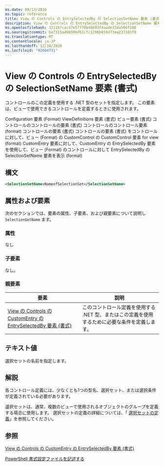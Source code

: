 ```yaml
---
ms.date: 09/13/2016
ms.topic: reference
title: View の Controls の EntrySelectedBy の SelectionSetName 要素 (書式)
description: View の Controls の EntrySelectedBy の SelectionSetName 要素 (書式)
ms.openlocfilehash: 3211b7cacd7e57770b48b03f4aade33da506f180
ms.sourcegitcommit: ba7315a496986451cfc1296b659d73ea2373d3f0
ms.translationtype: MT
ms.contentlocale: ja-JP
ms.lasthandoff: 12/10/2020
ms.locfileid: "92664731"
---
```

# <a name="selectionsetname-element-for-entryselectedby-for-controls-for-view-format"></a>View の Controls の EntrySelectedBy の SelectionSetName 要素 (書式)

コントロールのこの定義を使用する .NET 型のセットを指定します。 この要素は、ビューで使用できるコントロールを定義するときに使用されます。

Configuration 要素 (Format) ViewDefinitions 要素 (書式) ビュー要素 (書式) コントロールのコントロールの要素 (書式) コントロールのコントロール要素 (format) コントロールの要素 (書式) コントロールの要素 (書式) をコントロールに対して、ビュー (Format) の CustomControl の CustomControl 要素 for view (format) CustomEntry 要素に対して、CustomEntry の EntrySelectedBy 要素を使用して、ビュー (Format) のコントロールに対して EntrySelectedBy の SelectionSetName 要素を表示 (format)

## <a name="syntax"></a>構文

```xml
<SelectionSetName>NameofSelectionSet</SelectionSetName>

```

## <a name="attributes-and-elements"></a>属性および要素

次のセクションでは、要素の属性、子要素、および親要素について説明し `SelectionSetName` ます。

### <a name="attributes"></a>属性

なし

### <a name="child-elements"></a>子要素

なし。

### <a name="parent-elements"></a>親要素

|要素|説明|
|-------------|-----------------|
|[View の Controls の CustomEntry の EntrySelectedBy 要素 (書式)](./entryselectedby-element-for-customentry-for-controls-for-view-format.md)|このコントロール定義を使用する .NET 型、またはこの定義を使用するために必要な条件を定義します。|

## <a name="text-value"></a>テキスト値

選択セットの名前を指定します。

## <a name="remarks"></a>解説

各コントロール定義には、少なくとも1つの型名、選択セット、または選択条件が定義されている必要があります。

選択セットは、通常、複数のビューで使用されるオブジェクトのグループを定義する場合に使用します。 選択セットの定義の詳細については、「 [選択セットの定義](./defining-selection-sets.md)」を参照してください。

## <a name="see-also"></a>参照

[View の Controls の CustomEntry の EntrySelectedBy 要素 (書式)](./entryselectedby-element-for-customentry-for-controls-for-view-format.md)

[PowerShell 書式設定ファイルを記述する](./writing-a-powershell-formatting-file.md)
